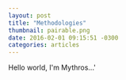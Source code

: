 ```yaml
---
layout: post
title: "Methodologies"
thumbnail: pairable.png
date: 2016-02-01 09:15:51 -0300
categories: articles
---
```

Hello world, I'm Mythros...'